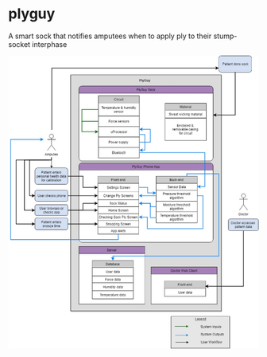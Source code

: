 # plyguy
A smart sock that notifies amputees when to apply ply to their stump-socket interphase

![system diagram](/images/system-diagram.jpg)
